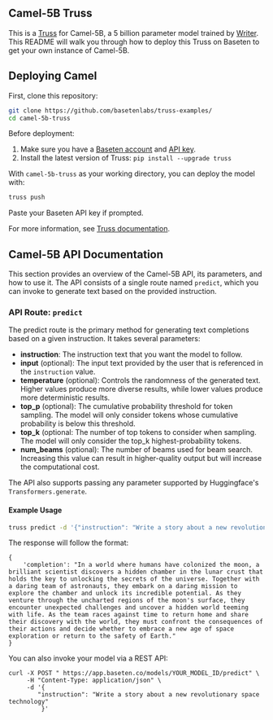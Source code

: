 ## Camel-5B Truss

This is a [Truss](https://truss.baseten.co/) for Camel-5B, a 5 billion parameter model trained by [Writer](https://writer.com/). This README will walk you through how to deploy this Truss on Baseten to get your own instance of Camel-5B.

## Deploying Camel

First, clone this repository:

```sh
git clone https://github.com/basetenlabs/truss-examples/
cd camel-5b-truss
```

Before deployment:

1. Make sure you have a [Baseten account](https://app.baseten.co/signup) and [API key](https://app.baseten.co/settings/account/api_keys).
2. Install the latest version of Truss: `pip install --upgrade truss`

With `camel-5b-truss` as your working directory, you can deploy the model with:

```sh
truss push
```

Paste your Baseten API key if prompted.

For more information, see [Truss documentation](https://truss.baseten.co).

## Camel-5B API Documentation
This section provides an overview of the Camel-5B API, its parameters, and how to use it. The API consists of a single route named  `predict`, which you can invoke to generate text based on the provided instruction.

### API Route: `predict`
The predict route is the primary method for generating text completions based on a given instruction. It takes several parameters:

- __instruction__: The instruction text that you want the model to follow.
- __input__ (optional): The input text provided by the user that is referenced in the `instruction` value.
- __temperature__ (optional): Controls the randomness of the generated text. Higher values produce more diverse results, while lower values produce more deterministic results.
- __top_p__ (optional): The cumulative probability threshold for token sampling. The model will only consider tokens whose cumulative probability is below this threshold.
- __top_k__ (optional: The number of top tokens to consider when sampling. The model will only consider the top_k highest-probability tokens.
- __num_beams__ (optional): The number of beams used for beam search. Increasing this value can result in higher-quality output but will increase the computational cost.

The API also supports passing any parameter supported by Huggingface's `Transformers.generate`.

#### Example Usage

```sh
truss predict -d '{"instruction": "Write a story about a new revolutionary space technology"}'
```

The response will follow the format:

```
{
    'completion': "In a world where humans have colonized the moon, a brilliant scientist discovers a hidden chamber in the lunar crust that holds the key to unlocking the secrets of the universe. Together with a daring team of astronauts, they embark on a daring mission to explore the chamber and unlock its incredible potential. As they venture through the uncharted regions of the moon's surface, they encounter unexpected challenges and uncover a hidden world teeming with life. As the team races against time to return home and share their discovery with the world, they must confront the consequences of their actions and decide whether to embrace a new age of space exploration or return to the safety of Earth."
}
```

You can also invoke your model via a REST API:

```
curl -X POST " https://app.baseten.co/models/YOUR_MODEL_ID/predict" \
     -H "Content-Type: application/json" \
     -d '{
        "instruction": "Write a story about a new revolutionary space technology"
         }'

```